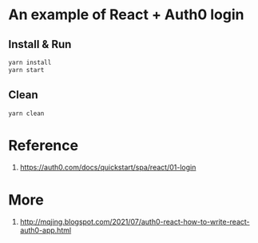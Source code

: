 # An example of React + Auth0 login

## Install & Run
```bash
yarn install
yarn start
```
## Clean
```bash
yarn clean
```

# Reference
1. https://auth0.com/docs/quickstart/spa/react/01-login

# More
1. http://mqjing.blogspot.com/2021/07/auth0-react-how-to-write-react-auth0-app.html

